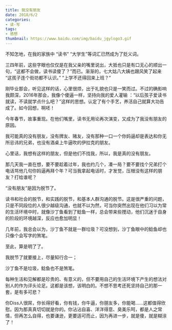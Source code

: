 ```yaml
---
title: 我没有朋友
date: 2018/6/2
categories:
- 读·写
tags:
- 感想
thumbnail: https://www.baidu.com/img/baidu_jgylogo3.gif
---
```

不知怎地，在我的家族中 “读书” “大学生”等词汇已然成为了贬义词。

三四年前，这些字眼也仅仅是在我父亲的嘴里说出，大抵也只是有口无心的顺出一句，“这都不会做，读书读傻了？”而已。<!-- more -->渐渐的，七大姑八大姨也跟风笑了起来 “这孩子连个街坊都不认识。” “上学不还得回来上班？”

刚毕业那会，听见这样的话，心里很烦，出于礼貌也只是一笑而过。不过的确影响我颇深，2016年那会，我像个傻逼一样，坚持向我的爱人灌输 ：“以后孩子爱读书就读，不读就学点什么吧？”这样的思想。认定了有个手艺，养活自己就算大功告成了。如今回想，啊呸！

今年春节，故事重现。在他们嘴里，读书无用论再次演变，又成为了我没有朋友的原因。

我可能真的没有朋友，没有牌友、赌友，没有那种一口一个你妈逼却是表达和你无所忌讳的兄弟，也没有酒桌上牛逼吹的伊拉克的朋友。

心里话，我想有这样的朋友，但是他们不找我，所以，我是真的没有朋友。

那几天我一直在想，要不要趁着过年，我也约几个，凑一局？要不要找个兄弟打个电话骂他几句你妈逼再拜个年？可当我拿起电话时，才发觉，压根没有这样的朋友？打给谁呢？

“没有朋友”是因为脱节了。

读书和社会的脱节，和实践的脱节，和基本人群沟通的脱节。这是很严重的问题，只是不同段位的人很少越级沟通，也就不以为然，可当你突然出现在他们习以为常的生活环境中时，就像沙丁鱼看到了鲶鱼一样，总会带来些搅动，他们沉迷于自身的阶段的环境越深，反应也愈加明显！

几年前，我总会以为，沙丁鱼不就是一群垃圾？可没想到，沙丁鱼眼中的鲶鱼却也只像个会写字的煞笔。

至此，算是明了了。

我脱节了就要接上，尽量知行合一；

沙丁鱼不是垃圾，鲶鱼也不是煞笔。

每种生活和见解都是珍贵的、有意义的，但不要用自己的生活环境下产生的想法对别人的作为评头论足。这都是该想，该明白的。不想不思考还死坚持自己的那一套，是有多可悲？

你Diss人很屌，你长得好看，你有钱，你牛逼，你朋友多，你能喝......这都值得欣慰。因为那真真切切就是你的。你沾沾自喜、洋洋得意、臭美乐呵，都是人之常情，但再怎么自得，也要谦逊，更要适可而止，因为再进一步，就是傻，就是糊涂了！

